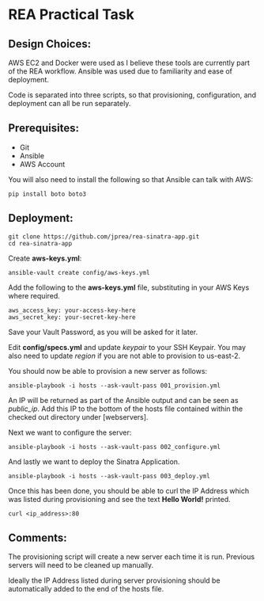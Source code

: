 # REA Practical Task

## Design Choices: 
AWS EC2 and Docker were used as I believe these tools are currently part of the REA workflow. Ansible was used due to familiarity and ease of deployment.

Code is separated into three scripts, so that provisioning, configuration, and deployment can all be run separately. 

## Prerequisites: 
* Git
* Ansible
* AWS Account

You will also need to install the following so that Ansible can talk with AWS:
```
pip install boto boto3
```

## Deployment:
```
git clone https://github.com/jprea/rea-sinatra-app.git
cd rea-sinatra-app
```

Create **aws-keys.yml**:
```
ansible-vault create config/aws-keys.yml
```
Add the following to the **aws-keys.yml** file, substituting in your AWS Keys where required. 
```
aws_access_key: your-access-key-here
aws_secret_key: your-secret-key-here
```
Save your Vault Password, as you will be asked for it later. 

Edit **config/specs.yml** and update *keypair* to your SSH Keypair. You may also need to update *region* if you are not able to provision to us-east-2.

You should now be able to provision a new server as follows: 
```
ansible-playbook -i hosts --ask-vault-pass 001_provision.yml
```

An IP will be returned as part of the Ansible output and can be seen as *public_ip*. Add this IP to the bottom of the hosts file contained within the checked out directory under [webservers]. 

Next we want to configure the server: 
```
ansible-playbook -i hosts --ask-vault-pass 002_configure.yml
```

And lastly we want to deploy the Sinatra Application. 
```
ansible-playbook -i hosts --ask-vault-pass 003_deploy.yml
```

Once this has been done, you should be able to curl the IP Address which was listed during provisioning and see the text **Hello World!** printed. 
```
curl <ip_address>:80
```

## Comments:
The provisioning script will create a new server each time it is run. Previous servers will need to be cleaned up manually. 

Ideally the IP Address listed during server provisioning should be automatically added to the end of the hosts file.

